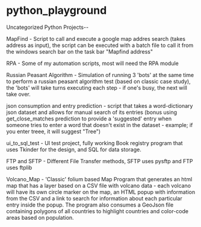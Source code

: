 # python_playground
Uncategorized Python Projects--

MapFind - Script to call and execute a google map addres search (takes address as input), the script can be executed with a batch file to call it from the windows search bar on the task bar "Mapfind address"

RPA - Some of my automation scripts, most will need the RPA module

Russian Peasant Algorithm - Simulation of running 3 'bots' at the same time to perform a russian peasant algorithm test (based on classic case study), the 'bots' will take turns executing each step - if one's busy, the next will take over.  

json consumption and entry prediction - script that takes a word-dictionary json dataset and allows for manual search of its entries (bonus using get_close_matches prediction to provide a 'suggested' entry when someone tries to enter a word that doesn't exist in the dataset - example; if you enter treee, it will suggest "Tree")

ui_to_sql_test - UI test project, fully working Book registry program that uses Tkinder for the design, and SQL for data storage.

FTP and SFTP - Different File Transfer methods, SFTP uses pysftp and FTP uses ftplib

Volcano_Map - 'Classic' folium based Map Program that generates an html map that has a layer based on a CSV file with volcano data - each volcano will have its own circle marker on the map, an HTML popup with information from the CSV and a link to search for information about each particular entry inside the popup.  The program also consumes a GeoJson file containing polygons of all countries to highlight countries and color-code areas based on population.
